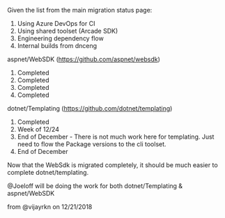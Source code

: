 Given the list from the main migration status page:
1.	Using Azure DevOps for CI
2.	Using shared toolset (Arcade SDK)
3.	Engineering dependency flow
4.	Internal builds from dnceng

aspnet/WebSDK (https://github.com/aspnet/websdk)
1.	Completed
2.	Completed
3.	Completed
4.	Completed

dotnet/Templating (https://github.com/dotnet/templating)
1.	Completed
2.	Week of 12/24
3.	End of December - There is not much work here for templating. Just need to flow the Package versions to the cli toolset.
4.	End of December

Now that the WebSdk is migrated completely, it should be much easier to complete dotnet/templating.

@Joeloff will be doing the work for both dotnet/Templating & aspnet/WebSDK

from @vijayrkn on 12/21/2018
